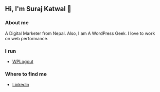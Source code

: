 ## Hi, I'm Suraj Katwal 👋

### About me
A Digital Marketer from Nepal. Also, I am A WordPress Geek. I love to work on web performance.

### I run
- [WPLogout](https://www.wplogout.com)

### Where to find me
- [Linkedin](https://www.linkedin.com/in/suraj1kc/)
